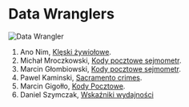 ﻿# Data Wranglers

![Data Wrangler](https://raw.github.com/nosql/data-refine/master/images/data-wrangler.jpg)

1. Ano Nim, [Klęski żywiołowe](/anon.md).
1. Michał Mroczkowski, [Kody pocztowe sejmometr](https://github.com/misiom1/sejmometr/blob/master/kody-pocztowe-misiom1.md).
1. Marcin Głombiowski, [Kody pocztowe sejmometr](https://github.com/mglombiowski/no_sql/blob/master/README.md).
1. Pawel Kaminski, [Sacramento crimes](https://github.com/pkamin/sacramentocrime/blob/master/README.md).
1. Marcin Gigołło, [Kody Pocztowe](/6i6ant.md).
1. Daniel Szymczak, [Wskaźniki wydajności](/dszymczak.md)
